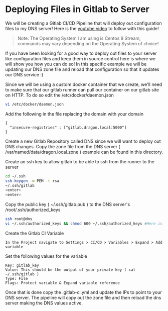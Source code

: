 # Deploying Files in Gitlab to Server
We will be creating a Gitlab CI/CD Pipeline that will deploy out configuration files to my DNS server! Here is the [youtube video](https://www.youtube.com/watch?v=JfxxxjCoQuk&list=PLhkW8M2MBf-H33LeTrVMc0LwN3EuOqGQV&index=8&pp=gAQBiAQB) to follow with this guide!

> Note: The Operating System I am using is Centos 8 Stream, commands may vary depending on the Operating System of choice!

If you have been looking for a good way to deploy out files to your server like configuration files and keep them in source control here is where we will show you how you can do so! In this specific example we will be updating our DNS zone file and reload that configuration so that it updates our DNS service :) 

Since we will be using a custom docker container that we create, we'll need to make sure that our gitlab runner can pull our container on our gitlab site on HTTP. To do so edit the /etc/docker/daemon.json
```sh
vi /etc/docker/daemon.json 
```

Add the following in the file replacing the domain with your domain
```
{
  "insecure-registries" : ["gitlab.dragon.local:5000"]
}
```

Create a new Gitlab Repository called DNS since we will want to deploy out DNS changes. Copy the zone file from the DNS server ( /var/named/data/dragon.local.zone ) example can be found in this directory. 

Create an ssh key to allow gitlab to be able to ssh from the runner to the server
```sh
cd ~/.ssh
ssh-keygen -m PEM -t rsa
~/.ssh/gitlab
<enter>
<enter>
```

Copy the public key ( ~/.ssh/gitlab.pub ) to the DNS server's /root/.ssh/authorized_keys 
```sh
ssh root@dns
vi ~/.ssh/authorized_keys && chmod 600 ~/.ssh/authorized_keys #Here is where you would paste the public key
```

Create the Gitlab CI Variable 
```
In the Project navigate to Settings > CI/CD > Variables > Expand > Add variable 
```

Set the following values for the variable 
```
Key: gitlab_key
Value: This should be the output of your private key ( cat ~/.ssh/gitlab )
Type: File 
Flags: Protect variable & Expand variable reference 
```

Once that is done copy the .gitlab-ci.yml and update the IPs to point to your DNS server. The pipeline will copy out the zone file and then reload the dns server making the DNS values active. 